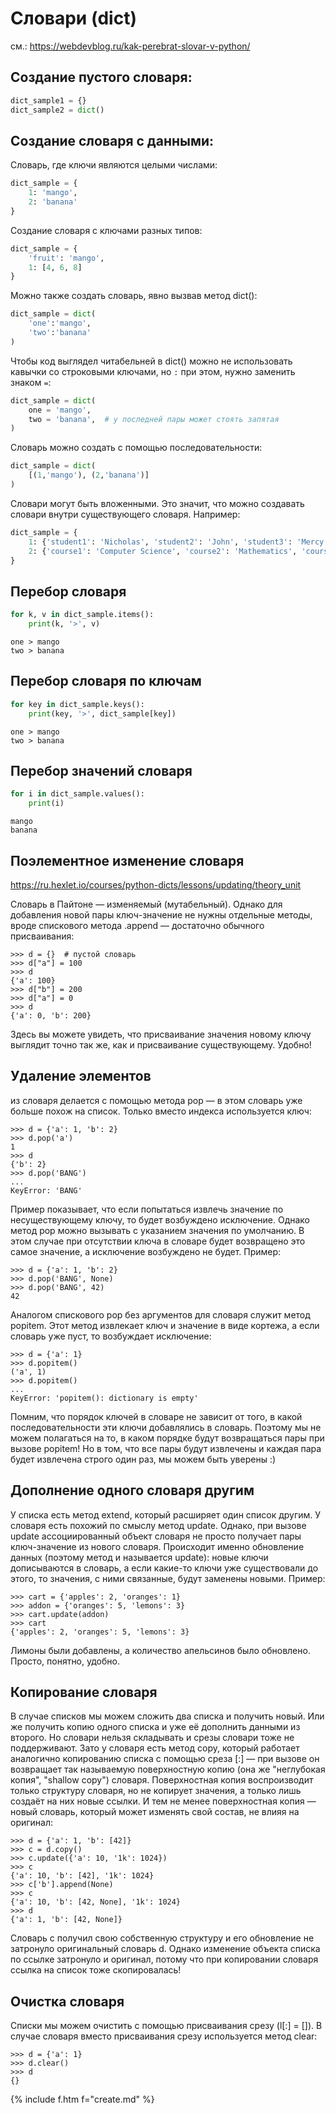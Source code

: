 # Словари (dict)

см.: <https://webdevblog.ru/kak-perebrat-slovar-v-python/>

## Создание пустого словаря:

```python
dict_sample1 = {}
dict_sample2 = dict()
```

## Создание словаря с данными:

Cловарь, где ключи являются целыми числами:

```python
dict_sample = {
    1: 'mango',
    2: 'banana'
}
```
Создание словаря с ключами разных типов:

```python
dict_sample = {
    'fruit': 'mango', 
    1: [4, 6, 8]
}
```

Можно также создать словарь, явно вызвав метод dict():

```python
dict_sample = dict(
    'one':'mango', 
    'two':'banana'
)
```
Чтобы код выглядел читабельней в dict() можно не использовать кавычки со строковыми ключами, но `:` при этом, нужно заменить знаком `=`:

```python
dict_sample = dict(
    one = 'mango',
    two = 'banana',  # у последней пары может стоять запятая
)
```

Словарь можно создать с помощью последовательности:

```python
dict_sample = dict(
    [(1,'mango'), (2,'banana')]
)
```

Словари могут быть вложенными. Это значит, что можно создавать словари внутри существующего словаря. Например:

```python
dict_sample = {
    1: {'student1': 'Nicholas', 'student2': 'John', 'student3': 'Mercy'}, 
    2: {'course1': 'Computer Science', 'course2': 'Mathematics', 'course3': 'Accounting'}
}
```

## Перебор словаря

```python
for k, v in dict_sample.items():
    print(k, '>', v)
```
```
one > mango
two > banana
```

## Перебор словаря по ключам

```python
for key in dict_sample.keys():
    print(key, '>', dict_sample[key])
```
```
one > mango
two > banana
```
## Перебор значений словаря

```python
for i in dict_sample.values():
    print(i)
```
```
mango
banana
```

## Поэлементное изменение словаря

https://ru.hexlet.io/courses/python-dicts/lessons/updating/theory_unit

Словарь в Пайтоне — изменяемый (мутабельный). Однако для добавления новой пары ключ-значение не нужны отдельные методы, вроде спискового метода .append — достаточно обычного присваивания:

```
>>> d = {}  # пустой словарь
>>> d["a"] = 100
>>> d
{'a': 100}
>>> d["b"] = 200
>>> d["a"] = 0
>>> d
{'a': 0, 'b': 200}
```

Здесь вы можете увидеть, что присваивание значения новому ключу выглядит точно так же, как и присваивание существующему. Удобно!

## Удаление элементов

из словаря делается с помощью метода pop — в этом словарь уже больше похож на список. Только вместо индекса используется ключ:

```
>>> d = {'a': 1, 'b': 2}
>>> d.pop('a')
1
>>> d
{'b': 2}
>>> d.pop('BANG')
...
KeyError: 'BANG'
```

Пример показывает, что если попытаться извлечь значение по несуществующему ключу, то будет возбуждено исключение. Однако метод pop можно вызывать с указанием значения по умолчанию. В этом случае при отсутствии ключа в словаре будет возвращено это самое значение, а исключение возбуждено не будет. Пример:

```
>>> d = {'a': 1, 'b': 2}
>>> d.pop('BANG', None)
>>> d.pop('BANG', 42)
42
```

Аналогом спискового pop без аргументов для словаря служит метод popitem. Этот метод извлекает ключ и значение в виде кортежа, а если словарь уже пуст, то возбуждает исключение:

```
>>> d = {'a': 1}
>>> d.popitem()
('a', 1)
>>> d.popitem()
...
KeyError: 'popitem(): dictionary is empty'
```

Помним, что порядок ключей в словаре не зависит от того, в какой последовательности эти ключи добавлялись в словарь. Поэтому мы не можем полагаться на то, в каком порядке будут возвращаться пары при вызове popitem! Но в том, что все пары будут извлечены и каждая пара будет извлечена строго один раз, мы можем быть уверены :)

## Дополнение одного словаря другим

У списка есть метод extend, который расширяет один список другим. У словаря есть похожий по смыслу метод update. Однако, при вызове update ассоциированный объект словаря не просто получает пары ключ-значение из нового словаря. Происходит именно обновление данных (поэтому метод и называется update): новые ключи дописываются в словарь, а если какие-то ключи уже существовали до этого, то значения, с ними связанные, будут заменены новыми. 
Пример:

```
>>> cart = {'apples': 2, 'oranges': 1}
>>> addon = {'oranges': 5, 'lemons': 3}
>>> cart.update(addon)
>>> cart
{'apples': 2, 'oranges': 5, 'lemons': 3}
```

Лимоны были добавлены, а количество апельсинов было обновлено. Просто, понятно, удобно.

## Копирование словаря

В случае списков мы можем сложить два списка и получить новый. Или же получить копию одного списка и уже её дополнить данными из второго. Но словари нельзя складывать и срезы словари тоже не поддерживают. Зато у словаря есть метод copy, который работает аналогично копированию списка с помощью среза [:] — при вызове он возвращает так называемую поверхностную копию (она же "неглубокая копия", "shallow copy") словаря. Поверхностная копия воспроизводит только структуру словаря, но не копирует значения, а только лишь создаёт на них новые ссылки. И тем не менее поверхностная копия — новый словарь, который может изменять свой состав, не влияя на оригинал:

```
>>> d = {'a': 1, 'b': [42]}
>>> c = d.copy()
>>> c.update({'a': 10, '1k': 1024})
>>> c
{'a': 10, 'b': [42], '1k': 1024}
>>> c['b'].append(None)
>>> c
{'a': 10, 'b': [42, None], '1k': 1024}
>>> d
{'a': 1, 'b': [42, None]}
```

Словарь c получил свою собственную структуру и его обновление не затронуло оригинальный словарь d. Однако изменение объекта списка по ссылке затронуло и оригинал, потому что при копировании словаря ссылка на список тоже скопировалась!

## Очистка словаря

Списки мы можем очистить с помощью присваивания срезу (l[:] = []). В случае словаря вместо присваивания срезу используется метод clear:

```
>>> d = {'a': 1}
>>> d.clear()
>>> d
{}
```


{% include f.htm f="create.md" %}


